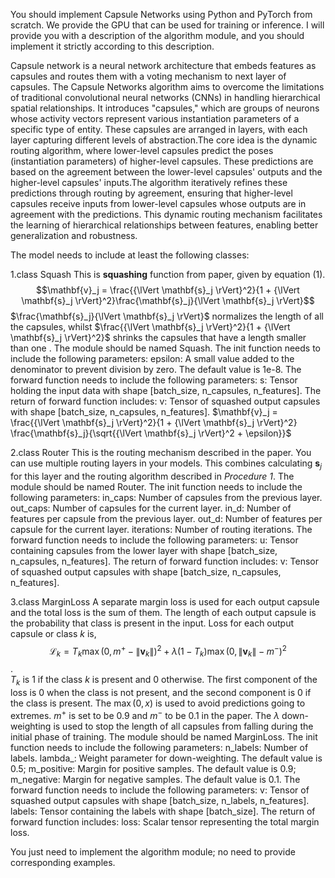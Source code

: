 You should implement Capsule Networks using Python and PyTorch from scratch. We provide the GPU that can be used for training or inference.
I will provide you with a description of the algorithm module, and you should implement it strictly according to this description. 


Capsule network is a neural network architecture that embeds features as capsules and routes them with a voting mechanism to next layer of capsules. 
The Capsule Networks algorithm aims to overcome the limitations of traditional convolutional neural networks (CNNs) in handling hierarchical spatial relationships. It introduces "capsules," which are groups of neurons whose activity vectors represent various instantiation parameters of a specific type of entity. These capsules are arranged in layers, with each layer capturing different levels of abstraction.The core idea is the dynamic routing algorithm, where lower-level capsules predict the poses (instantiation parameters) of higher-level capsules. These predictions are based on the agreement between the lower-level capsules' outputs and the higher-level capsules' inputs.The algorithm iteratively refines these predictions through routing by agreement, ensuring that higher-level capsules receive inputs from lower-level capsules whose outputs are in agreement with the predictions. This dynamic routing mechanism facilitates the learning of hierarchical relationships between features, enabling better generalization and robustness.

The model needs to include at least the following classes:

1.class Squash
This is **squashing** function from paper, given by equation $(1)$.
$$\mathbf{v}_j = \frac{{\lVert \mathbf{s}_j \rVert}^2}{1 + {\lVert \mathbf{s}_j \rVert}^2}\frac{\mathbf{s}_j}{\lVert \mathbf{s}_j \rVert}$$
$\frac{\mathbf{s}_j}{\lVert \mathbf{s}_j \rVert}$
normalizes the length of all the capsules, whilst $\frac{{\lVert \mathbf{s}_j \rVert}^2}{1 + {\lVert \mathbf{s}_j \rVert}^2}$ shrinks the capsules that have a length smaller than one .
The module should be named Squash.
The init function needs to include the following parameters:
epsilon: A small value added to the denominator to prevent division by zero. The default value is 1e-8.
The forward function needs to include the following parameters:
s: Tensor holding the input data with shape [batch_size, n_capsules, n_features].
The return of forward function includes:
v: Tensor of squashed output capsules with shape [batch_size, n_capsules, n_features]. $\mathbf{v}_j = \frac{{\lVert \mathbf{s}_j \rVert}^2}{1 + {\lVert \mathbf{s}_j \rVert}^2} \frac{\mathbf{s}_j}{\sqrt{{\lVert \mathbf{s}_j \rVert}^2 + \epsilon}}$

2.class Router
This is the routing mechanism described in the paper. You can use multiple routing layers in your models. This combines calculating $\mathbf{s}_j$ for this layer and the routing algorithm described in *Procedure 1*.
The module should be named Router.
The init function needs to include the following parameters:
in_caps: Number of capsules from the previous layer.
out_caps: Number of capsules for the current layer.
in_d: Number of features per capsule from the previous layer.
out_d: Number of features per capsule for the current layer.
iterations: Number of routing iterations.
The forward function needs to include the following parameters:
u: Tensor containing capsules from the lower layer with shape [batch_size, n_capsules, n_features].
The return of forward function includes:
v: Tensor of squashed output capsules with shape [batch_size, n_capsules, n_features].

3.class MarginLoss
A separate margin loss is used for each output capsule and the total loss is the sum of them. The length of each output capsule is the probability that class is present in the input. Loss for each output capsule or class $k$ is, $$\mathcal{L}_k = T_k \max(0, m^{+} - \lVert\mathbf{v}_k\rVert)^2 +  \lambda (1 - T_k) \max(0, \lVert\mathbf{v}_k\rVert - m^{-})^2$$.  
$T_k$ is $1$ if the class $k$ is present and $0$ otherwise. The first component of the loss is $0$ when the class is not present, and the second component is $0$ if the class is present. The $\max(0, x)$ is used to avoid predictions going to extremes. $m^{+}$ is set to be $0.9$ and $m^{-}$ to be $0.1$ in the paper.  The $\lambda$ down-weighting is used to stop the length of all capsules from falling during the initial phase of training.
The module should be named MarginLoss.
The init function needs to include the following parameters:
n_labels: Number of labels.
lambda_: Weight parameter for down-weighting. The default value is 0.5;
m_positive: Margin for positive samples. The default value is 0.9;
m_negative: Margin for negative samples. The default value is 0.1.
The forward function needs to include the following parameters:
v: Tensor of squashed output capsules with shape [batch_size, n_labels, n_features].
labels: Tensor containing the labels with shape [batch_size].
The return of forward function includes:
loss: Scalar tensor representing the total margin loss.


You just need to implement the algorithm module; no need to provide corresponding examples.